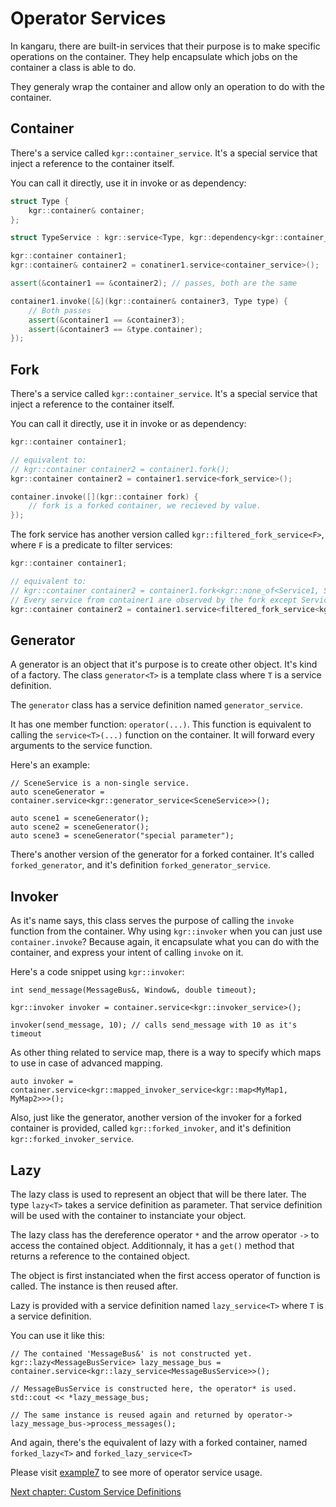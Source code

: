 Operator Services
=================

In kangaru, there are built-in services that their purpose is to make specific operations on the container.
They help encapsulate which jobs on the container a class is able to do.

They generaly wrap the container and allow only an operation to do with the container.

## Container

There's a service called `kgr::container_service`. It's a special service that inject a reference to the container itself.

You can call it directly, use it in invoke or as dependency:

```c++
struct Type {
    kgr::container& container;
};

struct TypeService : kgr::service<Type, kgr::dependency<kgr::container_service>> {};

kgr::container container1;
kgr::container& container2 = conatiner1.service<container_service>();

assert(&container1 == &container2); // passes, both are the same

container1.invoke([&](kgr::container& container3, Type type) {
    // Both passes
    assert(&container1 == &container3);
    assert(&container3 == &type.container);
});
```

## Fork

There's a service called `kgr::container_service`. It's a special service that inject a reference to the container itself.

You can call it directly, use it in invoke or as dependency:

```c++
kgr::container container1;

// equivalent to:
// kgr::container container2 = container1.fork();
kgr::container container2 = container1.service<fork_service>();

container.invoke([](kgr::container fork) {
	// fork is a forked container, we recieved by value.
});
```

The fork service has another version called `kgr::filtered_fork_service<F>`, where `F` is a predicate to filter services:

```c++
kgr::container container1;

// equivalent to:
// kgr::container container2 = container1.fork<kgr::none_of<Service1, Service2>>();
// Every service from container1 are observed by the fork except Service1 and Service2
kgr::container container2 = container1.service<filtered_fork_service<kgr::none_of<Service1, Service2>>>();
```

## Generator

A generator is an object that it's purpose is to create other object. It's kind of a factory.
The class `generator<T>` is a template class where `T` is a service definition.

The `generator` class has a service definition named `generator_service`.

It has one member function: `operator(...)`. This function is equivalent to calling the `service<T>(...)` function on the container.
It will forward every arguments to the service function.

Here's an example:
    
    // SceneService is a non-single service.
    auto sceneGenerator = container.service<kgr::generator_service<SceneService>>();
    
    auto scene1 = sceneGenerator();
    auto scene2 = sceneGenerator();
    auto scene3 = sceneGenerator("special parameter");
    

There's another version of the generator for a forked container. It's called `forked_generator`, and it's definition `forked_generator_service`.

## Invoker

As it's name says, this class serves the purpose of calling the `invoke` function from the container.
Why using `kgr::invoker` when you can just use `container.invoke`?
Because again, it encapsulate what you can do with the container, and express your intent of calling `invoke` on it.

Here's a code snippet using `kgr::invoker`:

    int send_message(MessageBus&, Window&, double timeout);
    
    kgr::invoker invoker = container.service<kgr::invoker_service>();
    
    invoker(send_message, 10); // calls send_message with 10 as it's timeout
    
As other thing related to service map, there is a way to specify which maps to use in case of advanced mapping.

    auto invoker = container.service<kgr::mapped_invoker_service<kgr::map<MyMap1, MyMap2>>>();

Also, just like the generator, another version of the invoker for a forked container is provided, called `kgr::forked_invoker`, and it's definition `kgr::forked_invoker_service`.
    
## Lazy

The lazy class is used to represent an object that will be there later. The type `lazy<T>` takes a service definition as parameter.
That service definition will be used with the container to instanciate your object.

The lazy class has the dereference operator `*` and the arrow operator `->` to access the contained object.
Additionnaly, it has a `get()` method that returns a reference to the contained object.

The object is first instanciated when the first access operator of function is called. The instance is then reused after.

Lazy is provided with a service definition named `lazy_service<T>` where `T` is a service definition.

You can use it like this:

    // The contained 'MessageBus&' is not constructed yet.
    kgr::lazy<MessageBusService> lazy_message_bus = container.service<kgr::lazy_service<MessageBusService>>();
    
    // MessageBusService is constructed here, the operator* is used.
    std::cout << *lazy_message_bus;
    
    // The same instance is reused again and returned by operator->
    lazy_message_bus->process_messages();

And again, there's the equivalent of lazy with a forked container, named `forked_lazy<T>` and `forked_lazy_service<T>`

Please visit [example7](../examples/example7/example7.cpp) to see more of operator service usage.

[Next chapter: Custom Service Definitions](section08_definitions.md)
